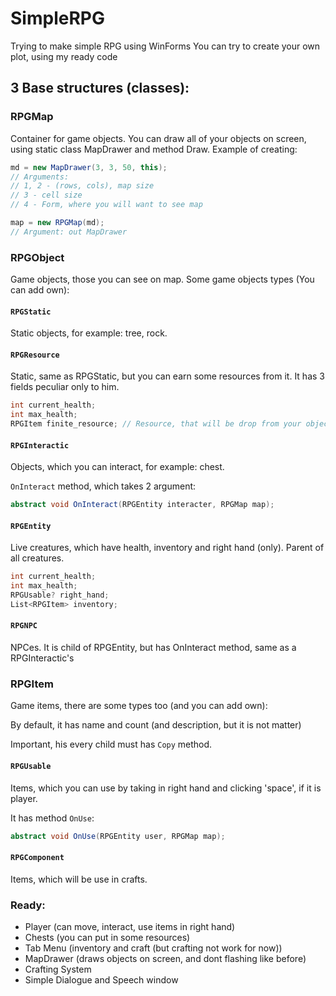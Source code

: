 # SimpleRPG

Trying to make simple RPG using WinForms
You can try to create your own plot, using my ready code

## 3 Base structures (classes):

### RPGMap
Container for game objects.
You can draw all of your objects on screen, using static class MapDrawer and method Draw.
Example of creating:
```csharp
md = new MapDrawer(3, 3, 50, this);
// Arguments:
// 1, 2 - (rows, cols), map size
// 3 - cell size
// 4 - Form, where you will want to see map

map = new RPGMap(md);
// Argument: out MapDrawer
```


### RPGObject
Game objects, those you can see on map.
Some game objects types (You can add own):

#### `RPGStatic`
Static objects, for example: tree, rock.

#### `RPGResource`
Static, same as RPGStatic, but you can earn some resources from it.
It has 3 fields peculiar only to him.
```csharp
int current_health;
int max_health;
RPGItem finite_resource; // Resource, that will be drop from your object
```

#### `RPGInteractic`
Objects, which you can interact, for example: chest.

`OnInteract` method, which takes 2 argument:
```csharp
abstract void OnInteract(RPGEntity interacter, RPGMap map);
```

#### `RPGEntity`
Live creatures, which have health, inventory and right hand (only).
Parent of all creatures.
```csharp
int current_health;
int max_health;
RPGUsable? right_hand;
List<RPGItem> inventory;
```

#### `RPGNPC`
NPCes.
It is child of RPGEntity, but has OnInteract method, same as a RPGInteractic's

### RPGItem
Game items, there are some types too (and you can add own):

By default, it has name and count (and description, but it is not matter)

Important, his every child must has `Copy` method. 

#### `RPGUsable` 
Items, which you can use by taking in right hand and clicking 'space', if it is player.

It has method `OnUse`:
```csharp
abstract void OnUse(RPGEntity user, RPGMap map);
```

#### `RPGComponent`
Items, which will be use in crafts.

### Ready:
- Player (can move, interact, use items in right hand)
- Chests (you can put in some resources)
- Tab Menu (inventory and craft (but crafting not work for now))
- MapDrawer (draws objects on screen, and dont flashing like before)
- Crafting System
- Simple Dialogue and Speech window

